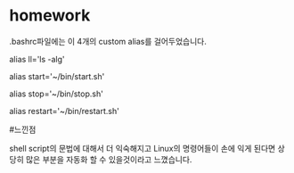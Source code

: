 # homework

.bashrc파일에는 이 4개의 custom alias를 걸어두었습니다.

alias ll='ls -alg'

alias start='~/bin/start.sh'

alias stop='~/bin/stop.sh'

alias restart='~/bin/restart.sh'

#느낀점

shell script의 문법에 대해서 더 익숙해지고
Linux의 명령어들이 손에 익게 된다면
상당히 많은 부분을 자동화 할 수 있을것이라고 느꼈습니다.
